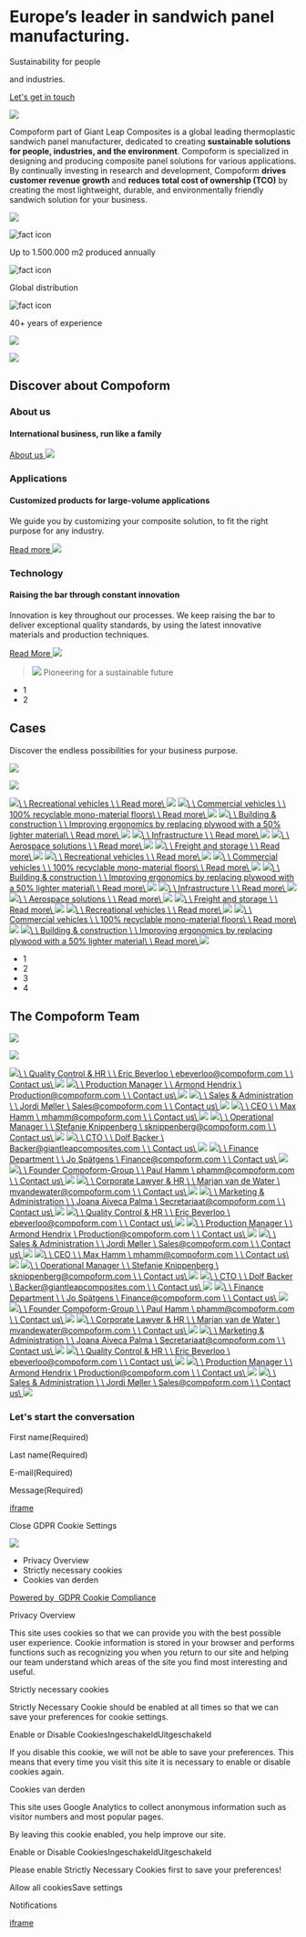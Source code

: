 # Europe’s leader in sandwich panel manufacturing.

Sustainability for people

and industries.

[Let's get in touch](https://compoform.com/contact/)

![](https://compoform.com/wp-content/themes/iq-custom-theme/assets/icons/scroll.svg)

Compoform part of Giant Leap Composites is a global leading thermoplastic sandwich panel manufacturer, dedicated to creating **sustainable solutions for people, industries, and the environment**. Compoform is specialized in designing and producing composite panel solutions for various applications. By continually investing in research and development, Compoform **drives customer revenue growth** and **reduces total cost of ownership (TCO)** by creating the most lightweight, durable, and environmentally friendly sandwich solution for your business.

![](https://compoform.com/wp-content/themes/iq-custom-theme/assets/icons/bee-pattern.svg)

![fact icon](https://compoform.com/wp-content/uploads/2022/12/layers.png)

Up to 1.500.000 m2 produced annually

![fact icon](https://compoform.com/wp-content/uploads/2023/02/shipping-2-300x300.png)

Global distribution

![fact icon](https://compoform.com/wp-content/uploads/2023/02/practice-2-300x300.png)

40+ years of experience

![](https://compoform.com/wp-content/uploads/2022/12/aluminum-honeycomb-composite-panels-01218710016.png)

![](https://compoform.com/wp-content/themes/iq-custom-theme/assets/icons/bee-pattern.svg)

## Discover about Compoform

### About us

#### International business, run like a family

[About us ![](https://compoform.com/wp-content/themes/iq-custom-theme/assets/icons/arrow-btn.svg)](https://compoform.com/about-us/)

### Applications

#### Customized products for large-volume applications

We guide you by customizing your composite solution, to fit the right purpose for any industry.

[Read more ![](https://compoform.com/wp-content/themes/iq-custom-theme/assets/icons/arrow-btn.svg)](https://compoform.com/applications/)

### Technology

#### Raising the bar through constant innovation

Innovation is key throughout our processes. We keep raising the
bar to deliver exceptional quality standards, by using the latest innovative materials
and production techniques.

[Read More ![](https://compoform.com/wp-content/themes/iq-custom-theme/assets/icons/arrow-btn.svg)](https://compoform.com/technology/)

> ![](https://compoform.com/wp-content/themes/iq-custom-theme/assets/icons/string.svg)
>  Pioneering for a sustainable future

- 1
- 2

## Cases

Discover the endless possibilities for your business purpose.

![](https://compoform.com/wp-content/themes/iq-custom-theme/assets/icons/arrow-left.svg)

![](https://compoform.com/wp-content/themes/iq-custom-theme/assets/icons/arrow-right.svg)

[![](https://compoform.com/wp-content/uploads/2023/09/vidar-nordli-mathisen-yGsr9OKacJ8-unsplash-1024x735-1.jpg)\\
\\
Recreational vehicles \\
\\
Read more\\
![](https://compoform.com/wp-content/themes/iq-custom-theme/assets/icons/arrow-btn.svg)](https://compoform.com/cases/freight-and-storage-solutions/) [![](https://compoform.com/wp-content/uploads/2022/12/01.jpeg)\\
\\
Commercial vehicles \\
\\
100% recyclable mono-material floors\\
\\
Read more\\
![](https://compoform.com/wp-content/themes/iq-custom-theme/assets/icons/arrow-btn.svg)](https://compoform.com/cases/partner/) [![](https://compoform.com/wp-content/uploads/2022/12/Scaffolding-Structure.png)\\
\\
Building & construction \\
\\
Improving ergonomics by replacing plywood with a 50% lighter material\\
\\
Read more\\
![](https://compoform.com/wp-content/themes/iq-custom-theme/assets/icons/arrow-btn.svg)](https://compoform.com/cases/altrex/) [![](https://compoform.com/wp-content/uploads/2023/09/000.webp)\\
\\
Infrastructure \\
\\
Read more\\
![](https://compoform.com/wp-content/themes/iq-custom-theme/assets/icons/arrow-btn.svg)](https://compoform.com/cases/infrastructure/) [![](https://compoform.com/wp-content/uploads/2023/09/kent-lam-e3pdZ99J2Uo-unsplash-scaled.jpg)\\
\\
Aerospace solutions \\
\\
Read more\\
![](https://compoform.com/wp-content/themes/iq-custom-theme/assets/icons/arrow-btn.svg)](https://compoform.com/cases/aerospace-solutions/) [![](https://compoform.com/wp-content/uploads/2023/09/chuttersnap-eqwFWHfQipg-unsplash-scaled.jpg)\\
\\
Freight and storage \\
\\
Read more\\
![](https://compoform.com/wp-content/themes/iq-custom-theme/assets/icons/arrow-btn.svg)](https://compoform.com/cases/freight-and-storage/) [![](https://compoform.com/wp-content/uploads/2023/09/vidar-nordli-mathisen-yGsr9OKacJ8-unsplash-1024x735-1.jpg)\\
\\
Recreational vehicles \\
\\
Read more\\
![](https://compoform.com/wp-content/themes/iq-custom-theme/assets/icons/arrow-btn.svg)](https://compoform.com/cases/freight-and-storage-solutions/) [![](https://compoform.com/wp-content/uploads/2022/12/01.jpeg)\\
\\
Commercial vehicles \\
\\
100% recyclable mono-material floors\\
\\
Read more\\
![](https://compoform.com/wp-content/themes/iq-custom-theme/assets/icons/arrow-btn.svg)](https://compoform.com/cases/partner/) [![](https://compoform.com/wp-content/uploads/2022/12/Scaffolding-Structure.png)\\
\\
Building & construction \\
\\
Improving ergonomics by replacing plywood with a 50% lighter material\\
\\
Read more\\
![](https://compoform.com/wp-content/themes/iq-custom-theme/assets/icons/arrow-btn.svg)](https://compoform.com/cases/altrex/) [![](https://compoform.com/wp-content/uploads/2023/09/000.webp)\\
\\
Infrastructure \\
\\
Read more\\
![](https://compoform.com/wp-content/themes/iq-custom-theme/assets/icons/arrow-btn.svg)](https://compoform.com/cases/infrastructure/) [![](https://compoform.com/wp-content/uploads/2023/09/kent-lam-e3pdZ99J2Uo-unsplash-scaled.jpg)\\
\\
Aerospace solutions \\
\\
Read more\\
![](https://compoform.com/wp-content/themes/iq-custom-theme/assets/icons/arrow-btn.svg)](https://compoform.com/cases/aerospace-solutions/) [![](https://compoform.com/wp-content/uploads/2023/09/chuttersnap-eqwFWHfQipg-unsplash-scaled.jpg)\\
\\
Freight and storage \\
\\
Read more\\
![](https://compoform.com/wp-content/themes/iq-custom-theme/assets/icons/arrow-btn.svg)](https://compoform.com/cases/freight-and-storage/) [![](https://compoform.com/wp-content/uploads/2023/09/vidar-nordli-mathisen-yGsr9OKacJ8-unsplash-1024x735-1.jpg)\\
\\
Recreational vehicles \\
\\
Read more\\
![](https://compoform.com/wp-content/themes/iq-custom-theme/assets/icons/arrow-btn.svg)](https://compoform.com/cases/freight-and-storage-solutions/) [![](https://compoform.com/wp-content/uploads/2022/12/01.jpeg)\\
\\
Commercial vehicles \\
\\
100% recyclable mono-material floors\\
\\
Read more\\
![](https://compoform.com/wp-content/themes/iq-custom-theme/assets/icons/arrow-btn.svg)](https://compoform.com/cases/partner/) [![](https://compoform.com/wp-content/uploads/2022/12/Scaffolding-Structure.png)\\
\\
Building & construction \\
\\
Improving ergonomics by replacing plywood with a 50% lighter material\\
\\
Read more\\
![](https://compoform.com/wp-content/themes/iq-custom-theme/assets/icons/arrow-btn.svg)](https://compoform.com/cases/altrex/)

- 1
- 2
- 3
- 4

## The Compoform Team

![](https://compoform.com/wp-content/themes/iq-custom-theme/assets/icons/arrow-left.svg)

![](https://compoform.com/wp-content/themes/iq-custom-theme/assets/icons/arrow-right.svg)

[![](https://compoform.com/wp-content/uploads/2023/01/OZGUR21-scaled-e1695285387891.jpg)\\
\\
Quality Control & HR \\
\\
Eric Beverloo \\
ebeverloo@compoform.com \\
\\
Contact us\\
![](https://compoform.com/wp-content/themes/iq-custom-theme/assets/icons/arrow-btn.svg)](mailto:ebeverloo@compoform.com) [![](https://compoform.com/wp-content/uploads/2023/01/IMG_5841.png)\\
\\
Production Manager \\
\\
Armond Hendrix \\
Production@compoform.com \\
\\
Contact us\\
![](https://compoform.com/wp-content/themes/iq-custom-theme/assets/icons/arrow-btn.svg)](mailto:Production@compoform.com) [![](https://compoform.com/wp-content/uploads/2023/01/OZGUR27-1-e1695288489192.jpg)\\
\\
Sales & Administration \\
\\
Jordi Møller \\
Sales@compoform.com \\
\\
Contact us\\
![](https://compoform.com/wp-content/themes/iq-custom-theme/assets/icons/arrow-btn.svg)](mailto:Sales@compoform.com) [![](https://compoform.com/wp-content/uploads/2023/01/OZGUR24-scaled-e1695285930934.jpg)\\
\\
CEO \\
\\
Max Hamm \\
mhamm@compoform.com \\
\\
Contact us\\
![](https://compoform.com/wp-content/themes/iq-custom-theme/assets/icons/arrow-btn.svg)](mailto:mhamm@compoform.com) [![](https://compoform.com/)\\
\\
Operational Manager \\
\\
Stefanie Knippenberg \\
sknippenberg@compoform.com \\
\\
Contact us\\
![](https://compoform.com/wp-content/themes/iq-custom-theme/assets/icons/arrow-btn.svg)](mailto:sknippenberg@compoform.com) [![](https://compoform.com/wp-content/uploads/2023/01/OZGUR32-1-scaled-e1695285870521.jpg)\\
\\
CTO \\
\\
Dolf Backer \\
Backer@giantleapcomposites.com \\
\\
Contact us\\
![](https://compoform.com/wp-content/themes/iq-custom-theme/assets/icons/arrow-btn.svg)](mailto:Backer@giantleapcomposites.com) [![](https://compoform.com/wp-content/uploads/2023/01/OZGUR22.jpg)\\
\\
Finance Department \\
\\
Jo Spätgens \\
Finance@compoform.com \\
\\
Contact us\\
![](https://compoform.com/wp-content/themes/iq-custom-theme/assets/icons/arrow-btn.svg)](mailto:Finance@compoform.com) [![](https://compoform.com/wp-content/uploads/2023/01/OZGUR29-e1695286345634.jpg)\\
\\
Founder Compoform-Group \\
\\
Paul Hamm \\
phamm@compoform.com \\
\\
Contact us\\
![](https://compoform.com/wp-content/themes/iq-custom-theme/assets/icons/arrow-btn.svg)](mailto:phamm@compoform.com) [![](https://compoform.com/wp-content/uploads/2023/01/OZGUR23-scaled-e1695286688905.jpg)\\
\\
Corporate Lawyer & HR \\
\\
Marjan van de Water \\
mvandewater@compoform.com \\
\\
Contact us\\
![](https://compoform.com/wp-content/themes/iq-custom-theme/assets/icons/arrow-btn.svg)](mailto:mvandewater@compoform.com) [![](https://compoform.com/wp-content/uploads/2023/01/OZGUR30.jpg)\\
\\
Marketing & Administration \\
\\
Joana Aiveca Palma \\
Secretariaat@compoform.com \\
\\
Contact us\\
![](https://compoform.com/wp-content/themes/iq-custom-theme/assets/icons/arrow-btn.svg)](mailto:Secretariaat@compoform.com) [![](https://compoform.com/wp-content/uploads/2023/01/OZGUR21-scaled-e1695285387891.jpg)\\
\\
Quality Control & HR \\
\\
Eric Beverloo \\
ebeverloo@compoform.com \\
\\
Contact us\\
![](https://compoform.com/wp-content/themes/iq-custom-theme/assets/icons/arrow-btn.svg)](mailto:ebeverloo@compoform.com) [![](https://compoform.com/wp-content/uploads/2023/01/IMG_5841.png)\\
\\
Production Manager \\
\\
Armond Hendrix \\
Production@compoform.com \\
\\
Contact us\\
![](https://compoform.com/wp-content/themes/iq-custom-theme/assets/icons/arrow-btn.svg)](mailto:Production@compoform.com) [![](https://compoform.com/wp-content/uploads/2023/01/OZGUR27-1-e1695288489192.jpg)\\
\\
Sales & Administration \\
\\
Jordi Møller \\
Sales@compoform.com \\
\\
Contact us\\
![](https://compoform.com/wp-content/themes/iq-custom-theme/assets/icons/arrow-btn.svg)](mailto:Sales@compoform.com) [![](https://compoform.com/wp-content/uploads/2023/01/OZGUR24-scaled-e1695285930934.jpg)\\
\\
CEO \\
\\
Max Hamm \\
mhamm@compoform.com \\
\\
Contact us\\
![](https://compoform.com/wp-content/themes/iq-custom-theme/assets/icons/arrow-btn.svg)](mailto:mhamm@compoform.com) [![](https://compoform.com/)\\
\\
Operational Manager \\
\\
Stefanie Knippenberg \\
sknippenberg@compoform.com \\
\\
Contact us\\
![](https://compoform.com/wp-content/themes/iq-custom-theme/assets/icons/arrow-btn.svg)](mailto:sknippenberg@compoform.com) [![](https://compoform.com/wp-content/uploads/2023/01/OZGUR32-1-scaled-e1695285870521.jpg)\\
\\
CTO \\
\\
Dolf Backer \\
Backer@giantleapcomposites.com \\
\\
Contact us\\
![](https://compoform.com/wp-content/themes/iq-custom-theme/assets/icons/arrow-btn.svg)](mailto:Backer@giantleapcomposites.com) [![](https://compoform.com/wp-content/uploads/2023/01/OZGUR22.jpg)\\
\\
Finance Department \\
\\
Jo Spätgens \\
Finance@compoform.com \\
\\
Contact us\\
![](https://compoform.com/wp-content/themes/iq-custom-theme/assets/icons/arrow-btn.svg)](mailto:Finance@compoform.com) [![](https://compoform.com/wp-content/uploads/2023/01/OZGUR29-e1695286345634.jpg)\\
\\
Founder Compoform-Group \\
\\
Paul Hamm \\
phamm@compoform.com \\
\\
Contact us\\
![](https://compoform.com/wp-content/themes/iq-custom-theme/assets/icons/arrow-btn.svg)](mailto:phamm@compoform.com) [![](https://compoform.com/wp-content/uploads/2023/01/OZGUR23-scaled-e1695286688905.jpg)\\
\\
Corporate Lawyer & HR \\
\\
Marjan van de Water \\
mvandewater@compoform.com \\
\\
Contact us\\
![](https://compoform.com/wp-content/themes/iq-custom-theme/assets/icons/arrow-btn.svg)](mailto:mvandewater@compoform.com) [![](https://compoform.com/wp-content/uploads/2023/01/OZGUR30.jpg)\\
\\
Marketing & Administration \\
\\
Joana Aiveca Palma \\
Secretariaat@compoform.com \\
\\
Contact us\\
![](https://compoform.com/wp-content/themes/iq-custom-theme/assets/icons/arrow-btn.svg)](mailto:Secretariaat@compoform.com) [![](https://compoform.com/wp-content/uploads/2023/01/OZGUR21-scaled-e1695285387891.jpg)\\
\\
Quality Control & HR \\
\\
Eric Beverloo \\
ebeverloo@compoform.com \\
\\
Contact us\\
![](https://compoform.com/wp-content/themes/iq-custom-theme/assets/icons/arrow-btn.svg)](mailto:ebeverloo@compoform.com) [![](https://compoform.com/wp-content/uploads/2023/01/IMG_5841.png)\\
\\
Production Manager \\
\\
Armond Hendrix \\
Production@compoform.com \\
\\
Contact us\\
![](https://compoform.com/wp-content/themes/iq-custom-theme/assets/icons/arrow-btn.svg)](mailto:Production@compoform.com) [![](https://compoform.com/wp-content/uploads/2023/01/OZGUR27-1-e1695288489192.jpg)\\
\\
Sales & Administration \\
\\
Jordi Møller \\
Sales@compoform.com \\
\\
Contact us\\
![](https://compoform.com/wp-content/themes/iq-custom-theme/assets/icons/arrow-btn.svg)](mailto:Sales@compoform.com)

### Let's start the conversation

First name(Required)

Last name(Required)

E-mail(Required)

Message(Required)

[iframe](about:blank)

Close GDPR Cookie Settings

![](https://compoform.com/wp-content/uploads/2023/01/logo-compoform-green.png)

- Privacy Overview
- Strictly necessary cookies
- Cookies van derden

[Powered by  GDPR Cookie Compliance](https://wordpress.org/plugins/gdpr-cookie-compliance/)

Privacy Overview

This site uses cookies so that we can provide you with the best possible user experience. Cookie information is stored in your browser and performs functions such as recognizing you when you return to our site and helping our team understand which areas of the site you find most interesting and useful.

Strictly necessary cookies

Strictly Necessary Cookie should be enabled at all times so that we can save your preferences for cookie settings.

Enable or Disable CookiesIngeschakeldUitgeschakeld

If you disable this cookie, we will not be able to save your preferences. This means that every time you visit this site it is necessary to enable or disable cookies again.

Cookies van derden

This site uses Google Analytics to collect anonymous information such as visitor numbers and most popular pages.

By leaving this cookie enabled, you help improve our site.

Enable or Disable CookiesIngeschakeldUitgeschakeld

Please enable Strictly Necessary Cookies first to save your preferences!

Allow all cookiesSave settings

Notifications

[iframe](https://www.google.com/recaptcha/api2/anchor?ar=1&k=6LcEf2wkAAAAAMCnknpL4Mz1B5enN82ob-1jpmQs&co=aHR0cHM6Ly9jb21wb2Zvcm0uY29tOjQ0Mw..&hl=en&v=jt8Oh2-Ue1u7nEbJQUIdocyd&size=invisible&cb=pfomhb1f24p5)